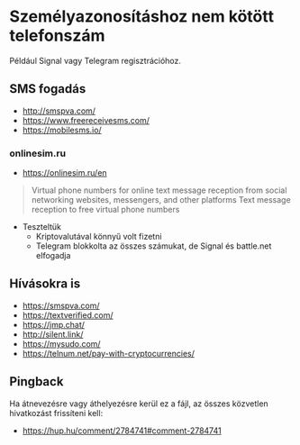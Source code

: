 # Személyazonosításhoz nem kötött telefonszám

Például Signal vagy Telegram regisztrációhoz.

## SMS fogadás

* http://smspva.com/
* https://www.freereceivesms.com/
* https://mobilesms.io/

### onlinesim.ru

* https://onlinesim.ru/en
> Virtual phone numbers for online text message reception from social networking websites, messengers, and other platforms
> Text message reception to free virtual phone numbers

* Teszteltük
  * Kriptovalutával könnyű volt fizetni
  * Telegram blokkolta az összes számukat, de Signal és battle.net elfogadja

## Hívásokra is

* https://smspva.com/
* https://textverified.com/
* https://jmp.chat/
* http://silent.link/
* https://mysudo.com/
* https://telnum.net/pay-with-cryptocurrencies/

## Pingback

Ha átnevezésre vagy áthelyezésre kerül ez a fájl, az összes közvetlen hivatkozást frissíteni kell:

* https://hup.hu/comment/2784741#comment-2784741
